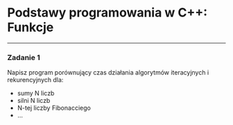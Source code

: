 # Podstawy programowania w C++: Funkcje
---

### Zadanie 1
Napisz program porównujący czas działania algorytmów iteracyjnych i rekurencyjnych dla:
- sumy N liczb
- silni N liczb
- N-tej liczby Fibonacciego
- ...
